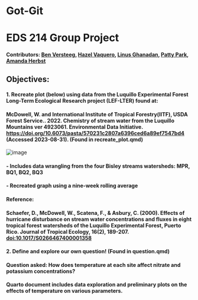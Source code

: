 # Got-Git

# EDS 214 Group Project

#### Contributors: [Ben Versteeg](https://github.com/BenVerst), [Hazel Vaquero](https://github.com/hazelvaq), [Linus Ghanadan](https://github.com/linusghanadan), [Patty Park](https://github.com/p-park6), [Amanda Herbst](https://github.com/amandaherbst)

## Objectives:

#### 1. Recreate plot (below) using data from the Luquillo Experimental Forest Long-Term Ecological Research project (LEF-LTER) found at:
#### McDowell, W. and International Institute of Tropical Forestry(IITF), USDA Forest Service.. 2022. Chemistry of stream water from the Luquillo Mountains ver 4923061. Environmental Data Initiative. <https://doi.org/10.6073/pasta/570231c2807a6396ced6a89ef7547bd4> (Accessed 2023-08-31). (Found in recreate_plot.qmd)

![image](https://github.com/BenVerst/Got-Git/assets/86419946/21bf2c3d-f0e4-4ab1-bcad-cf9b0c90483c)

#### -  Includes data wrangling from the four Bisley streams watersheds: MPR, BQ1, BQ2, BQ3
#### -  Recreated graph using a nine-week rolling average

#### Reference:
#### Schaefer, D., McDowell, W., Scatena, F., & Asbury, C. (2000). Effects of hurricane disturbance on stream water concentrations and fluxes in eight tropical forest watersheds of the Luquillo Experimental Forest, Puerto Rico. Journal of Tropical Ecology, 16(2), 189-207. <doi:10.1017/S0266467400001358>

#### 2. Define and explore our own question! (Found in question.qmd)
#### Question asked: How does temperature at each site affect nitrate and potassium concentrations?
#### Quarto document includes data exploration and preliminary plots on the effects of temperature on various parameters.


